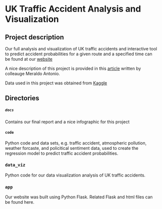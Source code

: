 # UK Traffic Accident Analysis and Visualization

## Project description



Our full analysis and visualization of UK traffic accidents and interactive tool to predict accident probabilities for a given route and a specified time can be found at our [website](https://kteo7.pythonanywhere.com/)

A nice description of this project is provided in this [article](https://towardsdatascience.com/live-prediction-of-traffic-accident-risks-using-machine-learning-and-google-maps-d2eeffb9389e) written by colleauge Meraldo Antonio.

Data used in this project was obtained from [Kaggle](https://www.kaggle.com/daveianhickey/2000-16-traffic-flow-england-scotland-wales/version/8)


## Directories
##### `docs`
Contains our final report and a nice infographic for this project

#### `code`
Python code and data sets, e.g. traffic accident, atmospheric pollution, weather forcaste, and policitical sentiment data, used to create the regression model to predict traffic accident probabilities.

### `data_viz`
Python code for our data visualization analysis of UK traffic accidents.

### `app`
Our website was built using Python Flask. Related Flask and html files can be found here.

